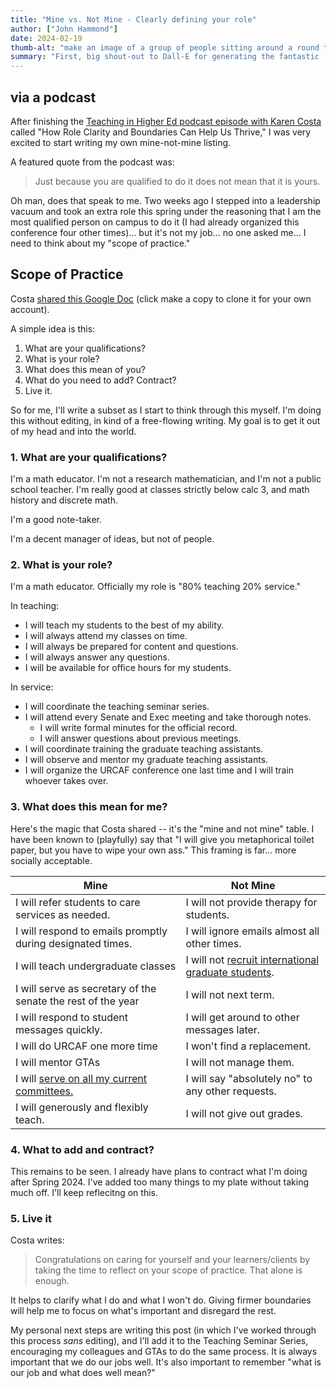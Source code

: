 ```yaml
---
title: "Mine vs. Not Mine - Clearly defining your role"
author: ["John Hammond"]
date: 2024-02-19
thumb-alt: "make an image of a group of people sitting around a round table all touching their noses with one finger"
summary: "First, big shout-out to Dall-E for generating the fantastic 'not it' image."
---
```



## via a podcast

After finishing the [Teaching in Higher Ed podcast episode with Karen Costa](https://teachinginhighered.com/podcast/how-role-clarity-and-boundaries-can-help-us-thrive) called "How Role Clarity and Boundaries Can Help Us Thrive," I was very excited to start writing my own mine-not-mine listing.  

A featured quote from the podcast was: 

> Just because you are qualified to do it does not mean that it is yours.

Oh man, does that speak to me.  Two weeks ago I stepped into a leadership vacuum and took an extra role this spring under the reasoning that I am the most qualified person on campus to do it (I had already organized this conference four other times)... but it's not my job... no one asked me... I need to think about my "scope of practice." 

## Scope of Practice

Costa [shared this Google Doc](https://docs.google.com/document/d/11i3UeM7FKMhSzvwo28KKyOp8nCacT0qyL0_8t-VW9xk/copy) (click make a copy to clone it for your own account).  

A simple idea is this:
1. What are your qualifications?
2. What is your role? 
3. What does this mean of you? 
4. What do you need to add? Contract? 
5. Live it.

So for me, I'll write a subset as I start to think through this myself.  I'm doing this without editing, in kind of a free-flowing writing. My goal is to get it out of my head and into the world. 

### 1. What are your qualifications? 

I'm a math educator. I'm not a research mathematician, and I'm not a public school teacher. I'm really good at classes strictly below calc 3, and math history and discrete math.  

I'm a good note-taker. 

I'm a decent manager of ideas, but not of people.


### 2. What is your role? 

I'm a math educator.  Officially my role is "80% teaching 20% service."

In teaching: 
- I will teach my students to the best of my ability.
- I will always attend my classes on time. 
- I will always be prepared for content and questions.
- I will always answer any questions.
- I will be available for office hours for my students.

In service:
- I will coordinate the teaching seminar series.
- I will attend every Senate and Exec meeting and take thorough notes.
    - I will write formal minutes for the official record.
    - I will answer questions about previous meetings.
- I will coordinate training the graduate teaching assistants.
- I will observe and mentor my graduate teaching assistants. 
- I will organize the URCAF conference one last time and I will train whoever takes over.


### 3. What does this mean for me?  

Here's the magic that Costa shared -- it's the "mine  and not mine" table.  I have been known to (playfully) say that "I will give you  metaphorical toilet paper, but you have to wipe your own ass."  This framing is far... more socially acceptable.


| **Mine** | **Not Mine** |
|----------|--------------|
| I will refer students to care services as needed.         | I will not provide therapy for students.              |
| I will respond to emails promptly during designated times. | I will ignore emails almost all other times. | 
| I will teach undergraduate classes | I will not [recruit international graduate students](../graduate-student-enrollment-post/). |
| I will serve as secretary of the senate the rest of the year  |  I will not next term. |
| I will respond to student messages quickly. | I will get around to other messages later.| 
| I will do URCAF one more time | I won't find a replacement.|
| I will mentor GTAs | I will not manage them. | 
| I will [serve on all my current committees.](/now/#spring-24) | I will say "absolutely no" to any other requests. | 
| I will generously and flexibly teach. | I will not give out grades. |

### 4. What to add and contract? 

This remains to be seen. I already have plans to contract what I'm doing after Spring 2024.  I've added too many things to my plate without taking much off.  I'll keep reflecitng on this. 

### 5. Live it

Costa writes: 
> Congratulations on caring for yourself and your learners/clients by taking the time to reflect on your scope of practice. That alone is enough.

It helps to clarify what I do and what I won't do. Giving firmer boundaries will help me to focus on what's important and disregard the rest.

My personal next steps are writing this post (in which I've worked through this process *sans* editing), and I'll add it to the Teaching Seminar Series, encouraging my colleagues and GTAs to do the same process.  It is always important that we do our jobs well. It's also important to remember "what is our job and what does well mean?"